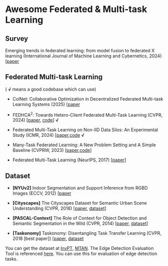 # Awesome Federated & Multi-task Learning

## Survey
Emerging trends in federated learning: from model fusion to federated X learning (International Journal of Machine Learning and Cybernetics, 2024) [[paper](https://arxiv.org/pdf/2102.12920)


## Federated Multi-task Learning
( **√** means a good codebase which can use)
* ColNet: Collaborative Optimization in Decentralized Federated Multi-task Learning Systems (2025) [[paper](https://arxiv.org/pdf/2501.10347?)
* FEDHCA<sup>2</sup>: Towards Hetero-Client Federated Multi-Task Learning (CVPR, 2024) [[paper](https://openaccess.thecvf.com/content/CVPR2024/papers/Lu_FedHCA2_Towards_Hetero-Client_Federated_Multi-Task_Learning_CVPR_2024_paper.pdf), [code](https://github.com/innovator-zero/FedHCA2)] **√**

* Federated Multi-Task Learning on Non-IID Data Silos: An Experimental Study (ICMR, 2024) [[paper](https://arxiv.org/pdf/2402.12876),[code](https://github.com/youngfish42/FMTL-Benchmark) **√**
* Many-Task Federated Learning: A New Problem Setting and A Simple Baseline (CVPRW, 2023) [[paper](https://openaccess.thecvf.com/content/CVPR2023W/FedVision/papers/Cai_Many-Task_Federated_Learning_A_New_Problem_Setting_and_a_Simple_CVPRW_2023_paper.pdf),[code](https://github.com/VITA-Group/MaT-FL?tab=readme-ov-file)]

* Federated Multi-Task Learning (NeurIPS, 2017) [[paper](https://arxiv.org/pdf/1705.10467)]

## Dataset
* **[NYUv2]** Indoor Segmentation and Support Inference from RGBD Images (ECCV, 2012) [[paper](https://cs.nyu.edu/~silberman/papers/indoor_seg_support.pdf)

* **[Cityscapes]** The Cityscapes Dataset for Semantic Urban Scene Understanding (CVPR, 2016) [[paper](https://ieeexplore.ieee.org/stamp/stamp.jsp?tp=&arnumber=7780719), [dataset](https://www.cityscapes-dataset.com/)]

* **[PASCAL-Context]** The Role of Context for Object Detection and Semantic Segmentation in the Wild (CVPR, 2014) [[paper](https://cs.stanford.edu/~roozbeh/pascal-context/mottaghi_et_al_cvpr14.pdf), [dataset](https://cs.stanford.edu/~roozbeh/pascal-context/)]

* **[Taskonomy]** Taskonomy: Disentangling Task Transfer Learning (CVPR, 2018 [best paper]) [[paper](https://openaccess.thecvf.com/content_cvpr_2018/papers/Zamir_Taskonomy_Disentangling_Task_CVPR_2018_paper.pdf), [dataset](http://taskonomy.stanford.edu/)

You can get the dataset at [InvPT](https://github.com/prismformore/Multi-Task-Transformer/tree/main/InvPT), [MTAN](https://github.com/lorenmt/mtan). The Edge Detection Evaluation Tool is referenced [here](https://github.com/prismformore/Boundary-Detection-Evaluation-Tools). You can use this for evaluation of edge detection tasks.
